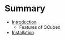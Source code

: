 # Summary

* [Introduction](Introduction/README.md)
   * Features of QCubed
* [Installation](installation.md)

